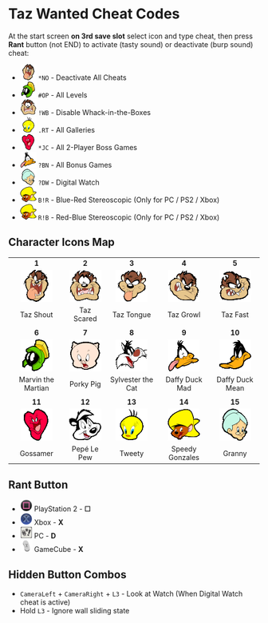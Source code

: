 # Taz Wanted Cheat Codes
At the start screen **on 3rd save slot** select icon and type cheat, then press **Rant** button (not END) to activate (tasty sound) or deactivate (burp sound) cheat:

- <img src="./Icons/tazshout.png" height="32"> `*NO` - Deactivate All Cheats
- <img src="./Icons/marvin.png" height="32"> `#OP` - All Levels
- <img src="./Icons/tazscared.png" height="32"> `!WB` - Disable Whack-in-the-Boxes
- <img src="./Icons/tweety.png" height="32"> `.RT` - All Galleries
- <img src="./Icons/gossamer.png" height="32"> `*JC` - All 2-Player Boss Games
- <img src="./Icons/daffymad.png" height="32"> `?BN` - All Bonus Games
- <img src="./Icons/granny.png" height="32"> `?DW` - Digital Watch
- <img src="./Icons/speedy.png" height="32"> `B!R` - Blue-Red Stereoscopic (Only for PC / PS2 / Xbox)
- <img src="./Icons/speedy.png" height="32"> `R!B` - Red-Blue Stereoscopic (Only for PC / PS2 / Xbox)

## Character Icons Map
|  |  |  |  |  |
| :-----------------------: | :------------------------: | :------------------------: | :------------------------: | :----------------------: |
| **1** | **2** | **3** | **4** | **5** |
| ![😜](./Icons/tazshout.png) | ![😨](./Icons/tazscared.png) | ![😛](./Icons/taztongue.png) | ![😬](./Icons/tazgrowl.png) | ![😁](./Icons/tazfast.png) |
| Taz Shout | Taz Scared | Taz Tongue | Taz Growl | Taz Fast |
|   |   |   |   |    |
| **6** | **7** | **8** | **9** | **10** |
| ![⚔️](./Icons/marvin.png) | ![🐷](./Icons/porky.png) | ![🐱](./Icons/sylvest.png) | ![🤪](./Icons/daffymad.png) | ![🦆](./Icons/daffymean.png) |
| Marvin the Martian | Porky Pig | Sylvester the Cat | Daffy Duck Mad | Daffy Duck Mean |
|   |   |   |   |    |
| **11** | **12** | **13** | **14** | **15** |
| ![❤️](./Icons/gossamer.png) | ![🦨](./Icons/pepelepew.png) | ![🐤](./Icons/tweety.png) | ![🐭](./Icons/speedy.png) | ![👵](./Icons/granny.png) |
| Gossamer | Pepé Le Pew | Tweety | Speedy Gonzales | Granny |

## Rant Button
- <img src="./Icons/button_ps2.png" height="24"> PlayStation 2 - **☐**
- <img src="./Icons/button_xbox.png" height="24"> Xbox - **X**
- <img src="./Icons/button_pc.png" height="24"> PC - **D**
- <img src="./Icons/button_gc.png" height="24"> GameCube - **X**

## Hidden Button Combos
- `CameraLeft` + `CameraRight` + `L3` - Look at Watch (When Digital Watch cheat is active)
- Hold `L3` - Ignore wall sliding state
